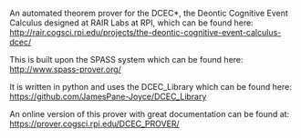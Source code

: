 An automated theorem prover for the DCEC*, the Deontic Cognitive Event Calculus designed at RAIR Labs at RPI, which can be found here: http://rair.cogsci.rpi.edu/projects/the-deontic-cognitive-event-calculus-dcec/

This is built upon the SPASS system which can be found here: http://www.spass-prover.org/

It is written in python and uses the DCEC_Library which can be found here: https://github.com/JamesPane-Joyce/DCEC_Library

An online version of this prover with great documentation can be found at: https://prover.cogsci.rpi.edu/DCEC_PROVER/
